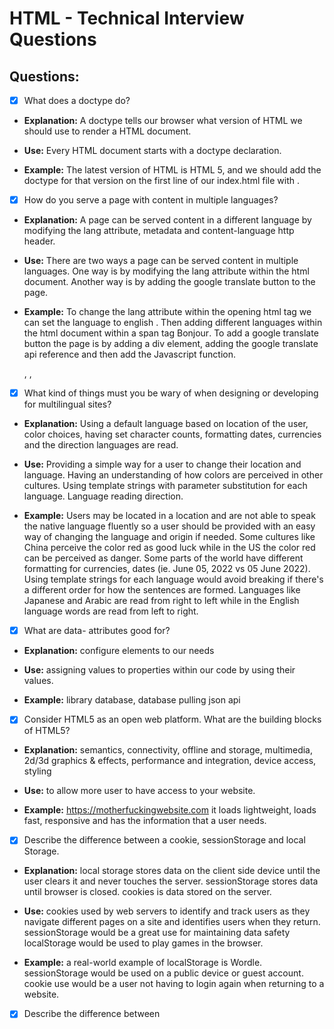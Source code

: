 # HTML - Technical Interview Questions

## Questions:

- [x] What does a doctype do?

- **Explanation:** A doctype tells our browser what version of HTML we should use to render a HTML document.

- **Use:** Every HTML document starts with a doctype declaration.

- **Example:** The latest version of HTML is HTML 5, and we should add the doctype for that version on the first line of our index.html file with <!DOCTYPE html>.

- [x] How do you serve a page with content in multiple languages?

- **Explanation:** A page can be served content in a different language by modifying the lang attribute, metadata and content-language http header.

- **Use:** There are two ways a page can be served content in multiple languages. One way is by modifying the lang attribute within the html document. Another way is by adding the google translate button to the page.

- **Example:** To change the lang attribute within the opening html tag we can set the language to english <html lang="en">. Then adding different languages within the html document within a span tag <span lang="fr">Bonjour</span>. To add a google translate button the page is by adding a div element, adding the google translate api reference and then add the Javascript function. <div id="google_translate_element"></div> , <script type="text/javascript" src="//translate.google.com/translate_a/element.js?cb=googleTranslateElementInit"></script> , <script type="text/javascript"> function googleTranslateElementInit() { new google.translate.TranslateElement ({pageLanguage: 'en'}, google_translate_element'); 
}</script>

- [x] What kind of things must you be wary of when designing or developing for multilingual sites?

- **Explanation:** Using a default language based on location of the user, color choices, having set character counts, formatting dates, currencies  and the direction languages are read.

- **Use:**  Providing a simple way for a user to change their location and language. Having an understanding of how colors are perceived in other cultures. Using template strings with parameter substitution for each language. Language reading direction. 

- **Example:** Users may be located in a location and are not able to speak the native language fluently so a user should be provided with an easy way of changing the language and origin if needed. Some cultures like China perceive the color red as good luck while in the US the color red can be perceived as danger. Some parts of the world have different formatting for currencies, dates (ie. June 05, 2022 vs 05 June 2022). Using template strings for each language would avoid breaking if there's a different order for how the sentences are formed. Languages like Japanese and Arabic are read from right to left while in the English language words are read from left to right. 

- [x] What are data- attributes good for?

- **Explanation:** configure elements to our needs

- **Use:** assigning values to properties within our code by using their values.

- **Example:** library database, database pulling json api

- [x] Consider HTML5 as an open web platform. What are the building blocks of HTML5?

- **Explanation:** semantics, connectivity, offline and storage, multimedia, 2d/3d graphics & effects, performance and integration, device access, styling

- **Use:** to allow more user to have access to your website.

- **Example:** https://motherfuckingwebsite.com it loads lightweight, loads fast, responsive and has the information that a user needs.

- [x] Describe the difference between a cookie, sessionStorage and local Storage.

- **Explanation:** local storage stores data on the client side device until the user clears it and never touches the server. sessionStorage stores data until browser is closed. cookies is data stored on the server.

- **Use:** cookies used by web servers to identify and track users as they navigate different pages on a site and identifies users when they return. sessionStorage would be a great use for maintaining data safety localStorage would be used to play games in the browser. 

- **Example:** a real-world example of localStorage is Wordle.
sessionStorage would be used on a public device or guest account. cookie use would be a user not having to login again when returning to a website. 


- [x] Describe the difference between <script>, <script async> and <script defer>.
- **Explanation:** <script> is tag used to insert a Javascript file to a page.
 <script async> runs in the background and runs when ready. 
 <script defer> only executes.

- **Use:** we use the script tag when we need to inject js. 
<script async> is used when need to wait for something to respond and bring back information. script def is used when we need the whole DOM

- **Example:** script used for adding animations and behavior.
<script async> tag we use for google analytics or api
<script defer> if we want the content to show up immediately 

- [x] Why is it generally a good idea to position CSS <link>s between <head></head> and JS <script>s just before </body>? Do you know any exceptions?

- **Explanation:** so that the html and css renders first and the javascript then can render the DOM.
The exception would be if we worked Amazon and would lose millions of dollars on slow page load we would remove the body and head tags since they are optional.

- **Use:** to provide a great user experience and a faster page load to also provide a lower bounce rate. 

- **Example:** google site 

- [x] What is progressive rendering?

- **Explanation:** technique used to improve the performance of a site to render content fast

- **Use:** used to improved load times

- **Example:** Prioritizing content we would like rendered with the least amount of styling, content and scripts to display them as quickly as possible like using Vue or React. 

- [x] Why would you use a srcset attribute in an image tag?
 Explain the process the browser uses when evaluating the content of this attribute.

- **Explanation:** scrset is how we can display various image sizing  based on the size of the user's display and resolution.
 The browser chooses the best quality graphic to display to the user. 

- **Use:** we would use this to choose the best quality image to display to the user based on what screen and device they are using.

- **Example:** older displays & smaller devices would be served smaller images while devices with retnia displays and larger devices would have larger and higher quality images

- [x] Have you used different HTML templating languages before?

- **Explanation:** Yes. 

- **Use:** to escaping content and helpful filters for manipulating data

- **Example:** I've use Handlebars and EJS.